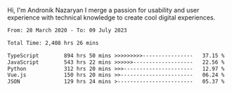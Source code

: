 Hi, I'm Andronik Nazaryan
I merge a passion for usability and user experience with technical knowledge to create cool digital experiences.


<!--START_SECTION:waka-->

```txt
From: 28 March 2020 - To: 09 July 2023

Total Time: 2,408 hrs 26 mins

TypeScript        894 hrs 50 mins >>>>>>>>>----------------   37.15 %
JavaScript        543 hrs 22 mins >>>>>>-------------------   22.56 %
Python            312 hrs 20 mins >>>----------------------   12.97 %
Vue.js            150 hrs 20 mins >>-----------------------   06.24 %
JSON              129 hrs 24 mins >------------------------   05.37 %
```

<!--END_SECTION:waka-->

